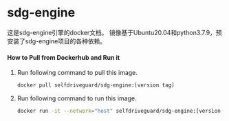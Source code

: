 
# sdg-engine
这是sdg-engine引擎的docker文档。
镜像基于Ubuntu20.04和python3.7.9，预安装了sdg-engine项目的各种依赖。

#### How to Pull from Dockerhub and Run it

1. Run following command to pull this image.

   ```sh
   docker pull selfdriveguard/sdg-engine:[version tag]
   ```

2. Run following command to run this image.

   ```sh
   docker run -it --network="host" selfdriveguard/sdg-engine:[version tag]
   ```